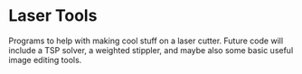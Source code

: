 # Laser Tools
Programs to help with making cool stuff on a laser cutter. Future code will include a TSP solver, a weighted stippler, and maybe also some basic useful image editing tools.
